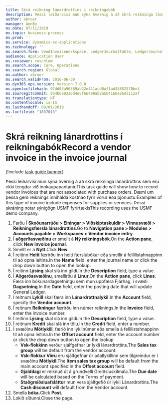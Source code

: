 ```yaml
---
title: Skrá reikning lánardrottins í reikningabók
description: Þessi leiðarvísi mun sýna hvernig á að skrá reikninga lánardrottins sem eru ekki tengdar við innkaupapantanir.
author: abruer
manager: AnnBe
ms.date: 07/11/2019
ms.topic: business-process
ms.prod: ''
ms.service: dynamics-ax-applications
ms.technology: ''
ms.search.form: VendInvoiceWorkspace, LedgerJournalTable, LedgerJournalTransVendInvoice
audience: Application User
ms.reviewer: roschlom
ms.search.scope: Core, Operations
ms.search.region: Global
ms.author: abruer
ms.search.validFrom: 2016-06-30
ms.dyn365.ops.version: Version 7.0.0
ms.openlocfilehash: 97dd03a96389ab22e441acd0af1ad35852570be4
ms.sourcegitcommit: 8b4b6a9226d4e5f66498ab2a5b4160e26dd112af
ms.translationtype: HT
ms.contentlocale: is-IS
ms.lasthandoff: 08/01/2019
ms.locfileid: "1837013"
---
```

# <a name="record-a-vendor-invoice-in-the-invoice-journal"></a><span data-ttu-id="70456-103">Skrá reikning lánardrottins í reikningabók</span><span class="sxs-lookup"><span data-stu-id="70456-103">Record a vendor invoice in the invoice journal</span></span>

[!include [task guide banner](../../includes/task-guide-banner.md)]

<span data-ttu-id="70456-104">Þessi leiðarvísi mun sýna hvernig á að skrá reikninga lánardrottins sem eru ekki tengdar við innkaupapantanir.</span><span class="sxs-lookup"><span data-stu-id="70456-104">This task guide will show how to record vendor invoices that are not associated with purchase orders.</span></span> <span data-ttu-id="70456-105">Dæmi um þessa gerð reiknings innihalda kostnað fyrir vörur eða þjónustu.</span><span class="sxs-lookup"><span data-stu-id="70456-105">Examples of this type of invoice include expenses for supplies or services.</span></span>  <span data-ttu-id="70456-106">Þessi skráning notar sýnigögn USMF fyrirtækis</span><span class="sxs-lookup"><span data-stu-id="70456-106">This recording uses the USMF demo company.</span></span>

1. <span data-ttu-id="70456-107">Farðu Í **Skoðunarrúðu > Einingar > Viðskiptaskuldir > Vinnusvæði > Reikningsfærsla lánardrottins**.</span><span class="sxs-lookup"><span data-stu-id="70456-107">Go to **Navigation pane > Modules > Accounts payable > Workspaces > Vendor invoice entry**.</span></span>
2. <span data-ttu-id="70456-108">Í **aðgerðasvæðinu** er smellt á **Ný reikningsbók**.</span><span class="sxs-lookup"><span data-stu-id="70456-108">On the **Action pane**, click **New invoice journal**.</span></span>
3. <span data-ttu-id="70456-109">Smellt er á **Nýtt**.</span><span class="sxs-lookup"><span data-stu-id="70456-109">Click **New**.</span></span>
4. <span data-ttu-id="70456-110">Í reitinn **Heiti** færirðu inn heiti færslubókar eða smellir á fellilistahnappinn til að opna leitina.</span><span class="sxs-lookup"><span data-stu-id="70456-110">In the **Name** field, enter the journal name or click the drop down button to open the lookup.</span></span>
5. <span data-ttu-id="70456-111">Í reitinn **Lýsing** skal slá inn gildi.</span><span class="sxs-lookup"><span data-stu-id="70456-111">In the **Description** field, type a value.</span></span>
6. <span data-ttu-id="70456-112">Í **Aðgerðasvæðinu**, smellirðu á **Línur**.</span><span class="sxs-lookup"><span data-stu-id="70456-112">On the **Action pane**, click **Lines**.</span></span> <span data-ttu-id="70456-113">Færa inn bókunardagsetningu sem mun uppfæra Fjárhag, í svæði **Dagsetning**.</span><span class="sxs-lookup"><span data-stu-id="70456-113">In the **Date** field, enter the posting date that will update General Ledger.</span></span>  
7. <span data-ttu-id="70456-114">Í reitnum **Lykill** skal færa inn **Lánardrottnalykil**.</span><span class="sxs-lookup"><span data-stu-id="70456-114">In the **Account** field, specify the **Vendor account**.</span></span>
8. <span data-ttu-id="70456-115">Í reitnum **Reikningur** færirðu inn númer reiknings.</span><span class="sxs-lookup"><span data-stu-id="70456-115">In the **Invoice** field, enter the invoice number.</span></span>
9. <span data-ttu-id="70456-116">Í reitinn **Lýsing** skal slá inn gildi.</span><span class="sxs-lookup"><span data-stu-id="70456-116">In the **Description** field, type a value.</span></span>
10. <span data-ttu-id="70456-117">Í reitnum **Kredit** skal slá inn tölu.</span><span class="sxs-lookup"><span data-stu-id="70456-117">In the **Credit** field, enter a number.</span></span>
11. <span data-ttu-id="70456-118">Í svæðinu **Mótlykill**, færið inn lykilnúmer eða smella á fellilistahnappinn til að opna leitina.</span><span class="sxs-lookup"><span data-stu-id="70456-118">In the **Offset account** field, enter the account number or click the drop down button to open the lookup</span></span>
    * <span data-ttu-id="70456-119">**Vsk-flokkinn** verður sjálfgefnar úr lykli lánardrottins.</span><span class="sxs-lookup"><span data-stu-id="70456-119">The **Sales tax group** will be default from the vendor account.</span></span>  
    * <span data-ttu-id="70456-120">**Vsk-flokkur Vöru** eru sjálfgefnar úr aðallykillinn sem tilgreindur er í svæðinu **Mótlykil**.</span><span class="sxs-lookup"><span data-stu-id="70456-120">The **Item sales tax group** will be default from the main account specified in the **Offset account** field.</span></span>  
    * <span data-ttu-id="70456-121">**Gjalddagi** er reiknuð út á grundvelli Greiðsluskilmála.</span><span class="sxs-lookup"><span data-stu-id="70456-121">The **Due date** will be calculated based on the Terms of payment.</span></span>  
    * <span data-ttu-id="70456-122">**Staðgreiðsluafsláttur** mun vera sjálfgefið úr lykli Lánardrottins.</span><span class="sxs-lookup"><span data-stu-id="70456-122">The **Cash discount** will default from the Vendor account.</span></span>  
12. <span data-ttu-id="70456-123">Smella  **bóka.**</span><span class="sxs-lookup"><span data-stu-id="70456-123">Click **Post**.</span></span>
13. <span data-ttu-id="70456-124">Lokið síðunni.</span><span class="sxs-lookup"><span data-stu-id="70456-124">Close the page.</span></span>

